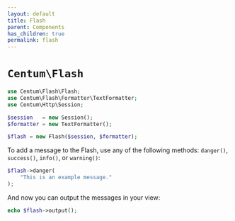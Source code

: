 ```yaml
---
layout: default
title: Flash
parent: Components
has_children: true
permalink: flash
---
```




# `Centum\Flash`

```php
use Centum\Flash\Flash;
use Centum\Flash\Formatter\TextFormatter;
use Centum\Http\Session;

$session   = new Session();
$formatter = new TextFormatter();

$flash = new Flash($session, $formatter);
```

To add a message to the Flash, use any of the following methods:
`danger()`, `success()`, `info()`, or `warning()`:

```php
$flash->danger(
    "This is an example message."
);
```

And now you can output the messages in your view:

```php
echo $flash->output();
```
